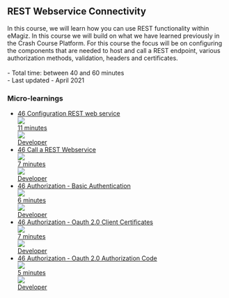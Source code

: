 <div class="ez-academy">
	<div class="ez-academy__body">
		<main class="master">
	<h2 class="title">REST Webservice Connectivity</h2>
    <p>
       In this course, we will learn how you can use REST functionality within eMagiz. In this course we will build on what we have learned previously in the Crash Course Platform. For this course the focus will be on configuring the components that are needed to host and call a REST endpoint, various authorization methods, validation, headers and certificates.
        </br></br>
        - Total time: between 40 and 60 minutes
        </br>
        - Last updated - April 2021
    </p>
    <h3 class="title">Micro-learnings</h3>
    <ul class="strip-container">
        <li class="strip">
            <a href="../../docs/microlearning/intermediate-rest-webservice-connectivity-configuration" class="strip__link">
            <label for="" class="strip__label">
                <span>46</span>
                Configuration REST web service
            </label>
            <div class="strip__attribute">
                <img class="strip__attribute-icon strip__attribute-icon--duration" src="../../img/icon-duration32.svg"/>
                <div class="strip__attribute-label">11 minutes</div>
            </div>
            <div class="strip__attribute">
                <img class="strip__attribute-icon strip__attribute-icon--roles" src="../../img/icon-roles32.svg"/>
                <div class="strip__attribute-label">Developer</div>
            </div>
        </a>
        </li>
        <li class="strip">
            <a href="../../docs/microlearning/intermediate-rest-webservice-connectivity-call-a-rest-webservice" class="strip__link">
            <label for="" class="strip__label">
                <span>46</span>
                Call a REST Webservice
            </label>
            <div class="strip__attribute">
                <img class="strip__attribute-icon strip__attribute-icon--duration" src="../../img/icon-duration32.svg"/>
                <div class="strip__attribute-label">7 minutes</div>
            </div>
            <div class="strip__attribute">
                <img class="strip__attribute-icon strip__attribute-icon--roles" src="../../img/icon-roles32.svg"/>
                <div class="strip__attribute-label">Developer</div>
            </div>
        </a>
        </li>
        <li class="strip">
            <a href="../../docs/microlearning/intermediate-rest-webservice-connectivity-authorization-basic-authentication" class="strip__link">
            <label for="" class="strip__label">
                <span>46</span>
                Authorization - Basic Authentication
            </label>
            <div class="strip__attribute">
                <img class="strip__attribute-icon strip__attribute-icon--duration" src="../../img/icon-duration32.svg"/>
                <div class="strip__attribute-label">6 minutes</div>
            </div>
            <div class="strip__attribute">
                <img class="strip__attribute-icon strip__attribute-icon--roles" src="../../img/icon-roles32.svg"/>
                <div class="strip__attribute-label">Developer</div>
            </div>
        </a>
        </li>
		<li class="strip">
            <a href="../../docs/microlearning/intermediate-rest-webservice-connectivity-authorization-oauth-client-credentials" class="strip__link">
            <label for="" class="strip__label">
                <span>46</span>
                Authorization - Oauth 2.0 Client Certificates
            </label>
            <div class="strip__attribute">
                <img class="strip__attribute-icon strip__attribute-icon--duration" src="../../img/icon-duration32.svg"/>
                <div class="strip__attribute-label">7 minutes</div>
            </div>
            <div class="strip__attribute">
                <img class="strip__attribute-icon strip__attribute-icon--roles" src="../../img/icon-roles32.svg"/>
                <div class="strip__attribute-label">Developer</div>
            </div>
        </a>
        </li>
        <li class="strip">
            <a href="../../docs/microlearning/intermediate-rest-webservice-connectivity-authorization-oauth-authorization-code" class="strip__link">
            <label for="" class="strip__label">
                <span>46</span>
                Authorization - Oauth 2.0 Authorization Code
            </label>
            <div class="strip__attribute">
                <img class="strip__attribute-icon strip__attribute-icon--duration" src="../../img/icon-duration32.svg"/>
                <div class="strip__attribute-label">5 minutes</div>
            </div>
            <div class="strip__attribute">
                <img class="strip__attribute-icon strip__attribute-icon--roles" src="../../img/icon-roles32.svg"/>
                <div class="strip__attribute-label">Developer</div>
            </div>
        </a>
        </li>		  
    </ul>
    </main>
    </div>
</div>